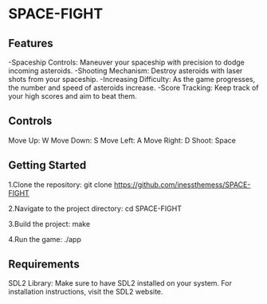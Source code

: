 # SPACE-FIGHT

## Features
-Spaceship Controls: Maneuver your spaceship with precision to dodge incoming asteroids.
-Shooting Mechanism: Destroy asteroids with laser shots from your spaceship.
-Increasing Difficulty: As the game progresses, the number and speed of asteroids increase.
-Score Tracking: Keep track of your high scores and aim to beat them.

## Controls
Move Up: W
Move Down: S
Move Left: A
Move Right: D
Shoot: Space

## Getting Started
1.Clone the repository:
git clone https://github.com/inessthemess/SPACE-FIGHT

2.Navigate to the project directory:
cd SPACE-FIGHT

3.Build the project:
make

4.Run the game:
./app

## Requirements
SDL2 Library: Make sure to have SDL2 installed on your system. For installation instructions, visit the SDL2 website.
